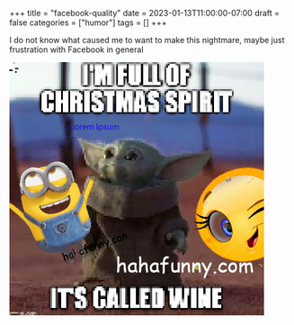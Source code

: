+++
title = "facebook-quality"
date = 2023-01-13T11:00:00-07:00
draft = false
categories = ["humor"]
tags = []
+++

I do not know what caused me to want to make this nightmare, maybe just frustration with Facebook in general

![](./fb.png)
